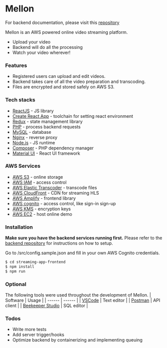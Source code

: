 # Mellon

For backend documentation, please visit this [repository](https://github.com/PengHuang0508/streaming-app-backend)

Mellon is an AWS powered online video streaming platform.

- Upload your video
- Backend will do all the processing
- Watch your video wherever!

### Features

- Registered users can upload and edit videos.
- Backend takes care of all the video preparation and transcoding.
- Files are encrypted and stored safely on AWS S3.

### Tech stacks

- [ReactJS](https://reactjs.org/) - JS library
- [Create React App](https://reactjs.org/docs/create-a-new-react-app.html) - toolchain for setting react environment
- [Redux](https://redux.js.org/) - state management library
- [PHP](https://www.php.net/) - process backend requests
- [MySQL](https://www.mysql.com/) - database
- [Nginx](https://www.nginx.com/) - reverse proxy
- [Node.js](https://nodejs.org/en/) - JS runtime
- [Composer](https://getcomposer.org/) - PHP dependency manager
- [Material UI](https://material-ui.com/) - React UI framework

### AWS Services

- [AWS S3](https://aws.amazon.com/s3/) - online storage
- [AWS IAM](https://aws.amazon.com/iam/) - access control
- [AWS Elastic Transcoder](https://aws.amazon.com/elastictranscoder/) - transcode files
- [AWS CloudFront](https://aws.amazon.com/cloudfront/) - CDN for streaming HLS
- [AWS Amplify](https://aws.amazon.com/amplify/) - frontend library
- [AWS cognito](https://aws.amazon.com/cognito/) - access control, like sign-in sign-up
- [AWS KMS](https://aws.amazon.com/kms/) - encryption keys
- [AWS EC2](https://aws.amazon.com/ec2/) - host online demo

### Installation

**Make sure you have the backend services running first.** Please refer to the [backend repository](https://github.com/PengHuang0508/streaming-app-backend) for instructions on how to setup.

Go to /src/config.sample.json and fill in your own AWS Cognito credentials.

```sh
$ cd streaming-app-frontend
$ npm install
$ npm run
```

### Optional

The following tools were used throughout the development of Mellon.
| Software | Usage |
| ------ | ------ |
| [VSCode](https://code.visualstudio.com/) | Text editor |
| [Postman](https://www.postman.com/) | API client |
| [Beekeeper Studio](https://www.beekeeperstudio.io/) | SQL editor |

### Todos

- Write more tests
- Add server trigger/hooks
- Optimize backend by containerizing and implementing queuing
